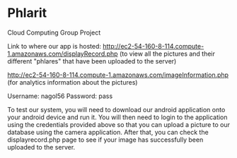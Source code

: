 # Phlarit
Cloud Computing Group Project

Link to where our app is hosted: http://ec2-54-160-8-114.compute-1.amazonaws.com/displayRecord.php (to view all the pictures and their different "phlares" that have been uploaded to the server)

http://ec2-54-160-8-114.compute-1.amazonaws.com/imageInformation.php (for analytics information about the pictures)

Username: nagol56
Password: pass

To test our system, you will need to download our android application onto your android device and run it. You will then need to login to the application using the credentials provided above so that you can upload a picture to our database using the camera application. After that, you can check the displayrecord.php page to see if your image has successfully been uploaded to the server.
